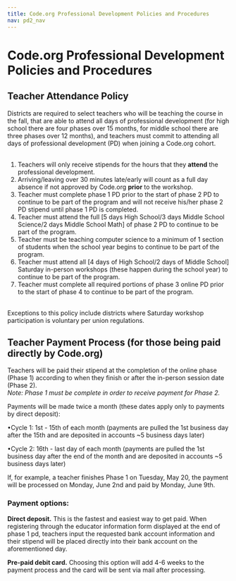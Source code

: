 ```yaml
---
title: Code.org Professional Development Policies and Procedures
nav: pd2_nav
---
```

<a id="top"></a>

# Code.org Professional Development Policies and Procedures

## Teacher Attendance Policy ##

Districts are required to select teachers who will be teaching the course in the fall, that are able to attend all days of professional development (for high school there are four phases over 15 months, for middle school there are three phases over 12 months), and teachers must commit to attending all days of professional development (PD) when joining a Code.org cohort. 
</br>
</br>

1. Teachers will only receive stipends for the hours that they **attend** the professional development.
2. Arriving/leaving over 30 minutes late/early will count as a full day absence if not approved by Code.org **prior** to the workshop.
3. Teacher must complete phase 1 PD prior to the start of phase 2 PD to continue to be part of the program and will not receive his/her phase 2 PD stipend until phase 1 PD is completed.
4. Teacher must attend the full [5 days High School/3 days Middle School Science/2 days Middle School Math] of phase 2 PD to continue to be part of the program.
5. Teacher must be teaching computer science to a minimum of 1 section of students when the school year begins to continue to be part of the program.
6. Teacher must attend all [4 days of High School/2 days of Middle School] Saturday in-person workshops (these happen during the school year) to continue to be part of the program.
7. Teacher must complete all required portions of phase 3 online PD prior to the start of phase 4 to continue to be part of the program.

</br>
Exceptions to this policy include districts where Saturday workshop participation is voluntary per union regulations.

## Teacher Payment Process (for those being paid directly by Code.org) ##

Teachers will be paid their stipend at the completion of the online phase (Phase 1) according to when they finish or after the in-person session date (Phase 2). 
</br>
*Note: Phase 1 must be complete in order to receive payment for Phase 2.*

Payments will be made twice a month (these dates apply only to payments by direct deposit):

•Cycle 1: 1st - 15th of each month (payments are pulled the 1st business day after the 15th and are deposited in accounts ~5 business days later)

•Cycle 2: 16th - last day of each month (payments are pulled the 1st business day after the end of the month and are deposited in accounts ~5 business days later)

If, for example, a teacher finishes Phase 1 on Tuesday, May 20, the payment will be processed on Monday, June 2nd and paid by Monday, June 9th. 


### Payment options: ###


**Direct deposit.** This is the fastest and easiest way to get paid. When registering through the educator information form displayed at the end of phase 1 pd, teachers input the requested bank account information and their stipend will be placed directly into their bank account on the aforementioned day.



**Pre-paid debit card.** Choosing this option will add 4-6 weeks to the payment process and the card will be sent via mail after processing.